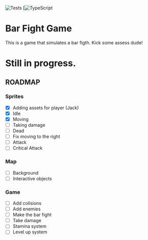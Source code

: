 ![Tests](https://github.com/edgarberlinck/bar-figth-game/actions/workflows/run-tests.yml/badge.svg)
[![TypeScript](https://img.shields.io/badge/TypeScript-007ACC?style=for-the-badge&logo=typescript&logoColor=white)

# Bar Fight Game

This is a game that simulates a bar figth. Kick some assess dude!

# Still in progress.

## ROADMAP

### Sprites

- [x] Adding assets for player (Jack)
- [x] Idle
- [x] Moving
- [ ] Taking damage
- [ ] Dead
- [ ] Fix moving to the right
- [ ] Attack
- [ ] Critical Attack

### Map

- [ ] Background
- [ ] Interactive objects

### Game

- [ ] Add colisions
- [ ] Add enemies
- [ ] Make the bar fight
- [ ] Take damage
- [ ] Stamina system
- [ ] Level up system
